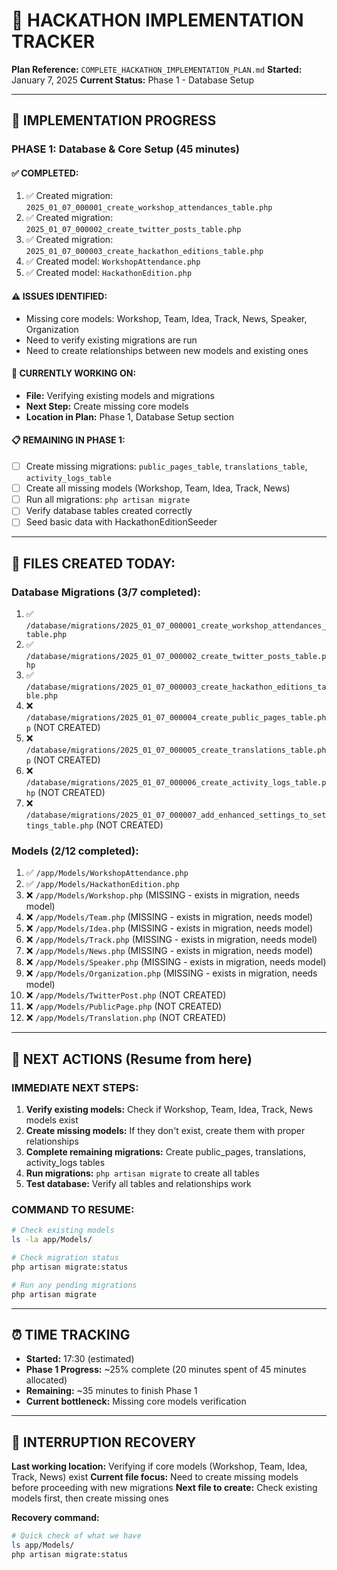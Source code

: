 # 🎯 HACKATHON IMPLEMENTATION TRACKER

**Plan Reference:** `COMPLETE_HACKATHON_IMPLEMENTATION_PLAN.md`
**Started:** January 7, 2025
**Current Status:** Phase 1 - Database Setup

---

## 🚀 **IMPLEMENTATION PROGRESS**

### **PHASE 1: Database & Core Setup (45 minutes)**

#### **✅ COMPLETED:**
1. ✅ Created migration: `2025_01_07_000001_create_workshop_attendances_table.php`
2. ✅ Created migration: `2025_01_07_000002_create_twitter_posts_table.php` 
3. ✅ Created migration: `2025_01_07_000003_create_hackathon_editions_table.php`
4. ✅ Created model: `WorkshopAttendance.php`
5. ✅ Created model: `HackathonEdition.php`

#### **⚠️ ISSUES IDENTIFIED:**
- Missing core models: Workshop, Team, Idea, Track, News, Speaker, Organization
- Need to verify existing migrations are run
- Need to create relationships between new models and existing ones

#### **🔄 CURRENTLY WORKING ON:**
- **File:** Verifying existing models and migrations
- **Next Step:** Create missing core models
- **Location in Plan:** Phase 1, Database Setup section

#### **📋 REMAINING IN PHASE 1:**
- [ ] Create missing migrations: `public_pages_table`, `translations_table`, `activity_logs_table`
- [ ] Create all missing models (Workshop, Team, Idea, Track, News)
- [ ] Run all migrations: `php artisan migrate`
- [ ] Verify database tables created correctly
- [ ] Seed basic data with HackathonEditionSeeder

---

## 📁 **FILES CREATED TODAY:**

### **Database Migrations (3/7 completed):**
1. ✅ `/database/migrations/2025_01_07_000001_create_workshop_attendances_table.php`
2. ✅ `/database/migrations/2025_01_07_000002_create_twitter_posts_table.php`
3. ✅ `/database/migrations/2025_01_07_000003_create_hackathon_editions_table.php`
4. ❌ `/database/migrations/2025_01_07_000004_create_public_pages_table.php` (NOT CREATED)
5. ❌ `/database/migrations/2025_01_07_000005_create_translations_table.php` (NOT CREATED)
6. ❌ `/database/migrations/2025_01_07_000006_create_activity_logs_table.php` (NOT CREATED)
7. ❌ `/database/migrations/2025_01_07_000007_add_enhanced_settings_to_settings_table.php` (NOT CREATED)

### **Models (2/12 completed):**
1. ✅ `/app/Models/WorkshopAttendance.php`
2. ✅ `/app/Models/HackathonEdition.php`
3. ❌ `/app/Models/Workshop.php` (MISSING - exists in migration, needs model)
4. ❌ `/app/Models/Team.php` (MISSING - exists in migration, needs model)
5. ❌ `/app/Models/Idea.php` (MISSING - exists in migration, needs model)
6. ❌ `/app/Models/Track.php` (MISSING - exists in migration, needs model)
7. ❌ `/app/Models/News.php` (MISSING - exists in migration, needs model)
8. ❌ `/app/Models/Speaker.php` (MISSING - exists in migration, needs model)
9. ❌ `/app/Models/Organization.php` (MISSING - exists in migration, needs model)
10. ❌ `/app/Models/TwitterPost.php` (NOT CREATED)
11. ❌ `/app/Models/PublicPage.php` (NOT CREATED)
12. ❌ `/app/Models/Translation.php` (NOT CREATED)

---

## 🎯 **NEXT ACTIONS** (Resume from here)

### **IMMEDIATE NEXT STEPS:**
1. **Verify existing models:** Check if Workshop, Team, Idea, Track, News models exist
2. **Create missing models:** If they don't exist, create them with proper relationships
3. **Complete remaining migrations:** Create public_pages, translations, activity_logs tables
4. **Run migrations:** `php artisan migrate` to create all tables
5. **Test database:** Verify all tables and relationships work

### **COMMAND TO RESUME:**
```bash
# Check existing models
ls -la app/Models/

# Check migration status  
php artisan migrate:status

# Run any pending migrations
php artisan migrate
```

---

## ⏰ **TIME TRACKING**

- **Started:** 17:30 (estimated)
- **Phase 1 Progress:** ~25% complete (20 minutes spent of 45 minutes allocated)
- **Remaining:** ~35 minutes to finish Phase 1
- **Current bottleneck:** Missing core models verification

---

## 🔄 **INTERRUPTION RECOVERY**

**Last working location:** Verifying if core models (Workshop, Team, Idea, Track, News) exist
**Current file focus:** Need to create missing models before proceeding with new migrations
**Next file to create:** Check existing models first, then create missing ones

**Recovery command:**
```bash
# Quick check of what we have
ls app/Models/
php artisan migrate:status
```